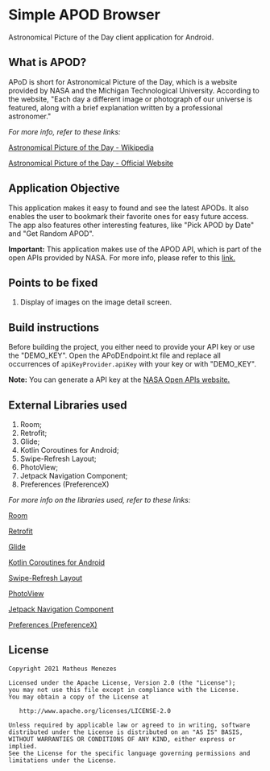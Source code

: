 # Simple APOD Browser
Astronomical Picture of the Day client application for Android.

## What is APOD?
APoD is short for Astronomical Picture of the Day, which is a website provided by NASA and 
the Michigan Technological University. According to the website, "Each day a different image or
photograph of our universe is featured, along with a brief explanation written by a professional
astronomer."

*For more info, refer to these links:*
<p><a href="https://en.wikipedia.org/wiki/Astronomy_Picture_of_the_Day">Astronomical Picture of the Day - Wikipedia</a></p>
<p><a href="https://apod.nasa.gov/apod/astropix.html">Astronomical Picture of the Day - Official Website</a></p>

## Application Objective
This application makes it easy to found and see the latest APODs. It also enables the user to 
bookmark their favorite ones for easy future access. The app also features other interesting 
features, like "Pick APOD by Date" and "Get Random APOD".

**Important:** 
This application makes use of the APOD API, which is part of the open APIs provided by NASA.
For more info, please refer to this <a href="https://api.nasa.gov/">link.</a>

## Points to be fixed
1. Display of images on the image detail screen.

## Build instructions
Before building the project, you either need to provide your API key or use the "DEMO_KEY".
Open the APoDEndpoint.kt file and replace all occurrences of ```apiKeyProvider.apiKey``` with your key or with "DEMO_KEY".

**Note:** You can generate a API key at the <a href="https://api.nasa.gov/">NASA Open APIs website.</a>

## External Libraries used 
1. Room;
2. Retrofit;
3. Glide;
4. Kotlin Coroutines for Android;
5. Swipe-Refresh Layout;
6. PhotoView;
7. Jetpack Navigation Component;
8. Preferences (PreferenceX)

*For more info on the libraries used, refer to these links:*
<p><a href="https://developer.android.com/training/data-storage/room/">Room</a></p>
<p><a href="https://square.github.io/retrofit/">Retrofit</a></p>
<p><a href="https://github.com/bumptech/glide">Glide</a></p>
<p><a href="https://developer.android.com/kotlin/coroutines">Kotlin Coroutines for Android</a></p>
<p><a href="https://developer.android.com/jetpack/androidx/releases/swiperefreshlayout">Swipe-Refresh Layout</a></p>
<p><a href="https://github.com/Baseflow/PhotoView">PhotoView</a></p>
<p><a href="https://developer.android.com/guide/navigation/navigation-getting-started">Jetpack Navigation Component</a></p>
<p><a href="https://developer.android.com/jetpack/androidx/releases/preference/">Preferences (PreferenceX)</a></p>

## License
```
Copyright 2021 Matheus Menezes

Licensed under the Apache License, Version 2.0 (the "License");
you may not use this file except in compliance with the License.
You may obtain a copy of the License at

   http://www.apache.org/licenses/LICENSE-2.0

Unless required by applicable law or agreed to in writing, software
distributed under the License is distributed on an "AS IS" BASIS,
WITHOUT WARRANTIES OR CONDITIONS OF ANY KIND, either express or implied.
See the License for the specific language governing permissions and
limitations under the License.
```
